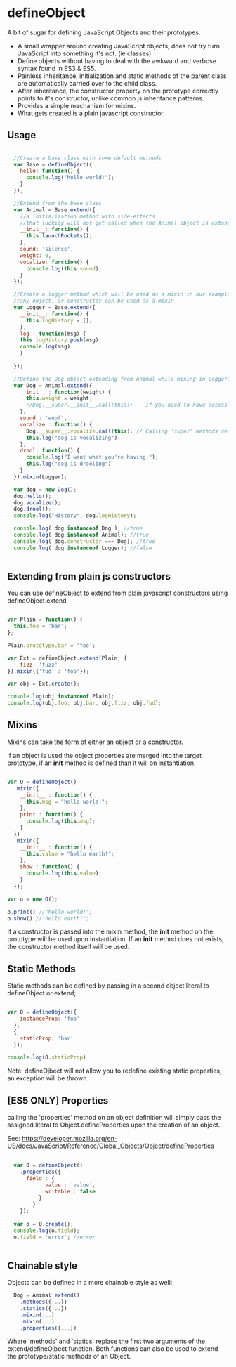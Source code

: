 defineObject
============

A bit of sugar for defining JavaScript Objects and their prototypes.

* A small wrapper around creating JavaScript objects, does not try turn JavaScript into something it's not. (ie classes)
* Define objects without having to deal with the awkward and verbose syntax found in ES3 & ES5.
* Painless inheritance, initialization and static methods of the parent class are automatically carried over to the child class.
* After inheritance, the constructor property on the prototype correctly points to it's constructor, unlike common js inheritance patterns. 
* Provides a simple mechanism for mixins.
* What gets created is a plain javascript constructor

Usage
----------

```javascript
  
  //Create a base class with some default methods
  var Base = defineObject({
    hello: function() {
      console.log("hello world!");
    }
  });

  //Extend from the base class
  var Animal = Base.extend({
    //a initialization method with side-effects
    //that luckily will not get called when the Animal object is extended from
    __init__: function() {
      this.launchRockets();
    },
    sound: 'silence',
    weight: 0,
    vocalize: function() {
      console.log(this.sound);
    }
  });

  //Create a logger method which will be used as a mixin in our example
  //any object, or constructor can be used as a mixin
  var Logger = Base.extend({
    __init__: function() {
      this.logHistory = [];
    },
    log : function(msg) {
    this.logHistory.push(msg);
    console.log(msg)
    }
    
  });

  //Define the Dog object extending from Animal while mixing in Logger.
  var Dog = Animal.extend({
    __init__ : function(weight) {
      this.weight = weight;
      //Dog.__super.__init__.call(this); -- if you need to have access to the Animal initialization method
    },
    sound : 'woof',
    vocalize : function() {
      Dog.__super__.vocalize.call(this); // Calling 'super' methods remains about the same.
      this.log("dog is vocalizing");
    },
    drool: function() {
      console.log("I want what you're having.");
      this.log("dog is drooling")
    }
  }).mixin(Logger);

  var dog = new Dog();
  dog.hello();
  dog.vocalize();
  dog.drool();
  console.log("History", dog.logHistory);

  console.log( dog instanceof Dog ); //true
  console.log( dog instanceof Animal); //true
  console.log( dog.constructor === Dog); //true
  console.log( dog instanceof Logger); //false 
  
```

Extending from plain js constructors
------------------------------------

You can use defineObject to extend from plain javascript constructors using defineObject.extend

```javascript

var Plain = function() {
  this.foo = 'bar';
};

Plain.prototype.bar = 'foo';

var Ext = defineObject.extend(Plain, {
    fizz: 'fuzz'
}).mixin({'fud' : 'foo'});

var obj = Ext.create();

console.log(obj instanceof Plain);
console.log(obj.foo, obj.bar, obj.fizz, obj.fud);

```

Mixins
--------

Mixins can take the form of either an object or a constructor.

if an object is used the object properties are merged into the target prototype, if an __init__ method is defined
than it will on instantiation.

```javascript

var O = defineObject()
  .mixin({
    __init__ : function() {
      this.msg = "hello world!";
    },
    print : function() {
      console.log(this.msg);
    }
  })
  .mixin({
    __init__ : function() {
      this.value = "hello earth!";
    },
    show : function() {
      console.log(this.value);
    }
  });

var o = new O();

o.print() //"hello world!";
o.show() //"hello earth!";

```

If a constructor is passed into the mixin method, the __init__ method on the prototype will be used upon instantiation. 
If an __init__ method does not exists, the constructor method itself will be used.

Static Methods
-------------------

Static methods can be defined by passing in a second object literal to defineObject or extend;

```javascript

var O = defineObject({
    instanceProp: 'foo'
  },
  {
    staticProp: 'bar'
  });

console.log(O.staticProp)

```

Note: defineOjbect will not allow you to redefine existing static properties, an exception will be thrown. 


[ES5 ONLY] Properties
--------------------

calling the 'properties' method on an object definition will simply pass the assigned literal to Object.defineProperties upon the creation of an object.

See: https://developer.mozilla.org/en-US/docs/JavaScript/Reference/Global_Objects/Object/defineProperties

```javascript
  
  var O = defineObject()
    .properties({
      field : {
            value : 'value',
            writable : false
          }
        }
    });
  
  var o = O.create();
  console.log(o.field);
  o.field = 'error'; //error
  
```

Chainable style
---------------

Objects can be defined in a more chainable style as well: 

```javascript
  Dog = Animal.extend()
    .methods({...})
    .statics({...})
    .mixin(...)
    .mixin(...)
    .properties({...})
```

Where 'methods' and 'statics' replace the first two arguments of the extend/defineOjbect function.
Both functions can also be used to extend the prototype/static methods of an Object.
